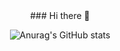 <div align="center">
### Hi there 👋

![Anurag's GitHub stats](https://github-readme-stats.vercel.app/api?username=Lirodek&show_icons=true&theme=dark)
  
  </div>
